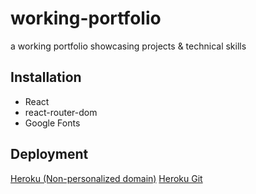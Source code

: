 # working-portfolio
a working portfolio showcasing projects &amp; technical skills

## Installation
- React
- react-router-dom
- Google Fonts

## Deployment
[Heroku (Non-personalized domain)](https://working-portfolio-058a9af7ce37.herokuapp.com/)
[Heroku Git](https://git.heroku.com/working-portfolio.git)
